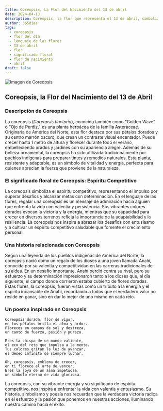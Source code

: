 ```yaml
---
title: Coreopsis, La Flor del Nacimiento del 13 de abril
date: 2024-04-13
description: Coreopsis, la flor que representa el 13 de abril, simboliza Espíritu competitivo. Descubre su fascinante historia, significado en el lenguaje de las flores y una poesía que celebra su belleza.
author: 365días
tags:
  - coreopsis
  - flor del día
  - lenguaje de las flores
  - 13 de abril
  - flor
  - significado floral
  - flor de nacimiento
  - abril
draft: false
---
```



![Imagen de Coreopsis](https://cdn.pixabay.com/photo/2022/06/02/06/43/flowers-7237132_1280.jpg#center)


## Coreopsis, la Flor del Nacimiento del 13 de Abril

### Descripción de Coreopsis

La coreopsis (_Coreopsis tinctoria_), conocida también como "Golden Wave" o "Ojo de Perdiz," es una planta herbácea de la familia Asteraceae. Originaria de América del Norte, esta flor destaca por sus pétalos dorados y su centro marrón oscuro, que crean un contraste visual encantador. Puede crecer hasta 1 metro de altura y florecer durante todo el verano, embelleciendo prados y jardines con su apariencia alegre. Además de su belleza ornamental, la coreopsis ha sido utilizada tradicionalmente por pueblos indígenas para preparar tintes y remedios naturales. Esta planta, resistente y adaptable, es un símbolo de vitalidad y energía, perfecta para quienes aprecian la fuerza que proviene de la naturaleza.

### El significado floral de Coreopsis: Espíritu Competitivo

La coreopsis simboliza el espíritu competitivo, representando el impulso por superar desafíos y alcanzar metas con determinación. En el lenguaje de las flores, regalar una coreopsis es un mensaje de admiración hacia alguien que enfrenta la vida con valentía y persistencia. Sus vibrantes colores dorados evocan la victoria y la energía, mientras que su capacidad para crecer en diversos terrenos refleja la importancia de la adaptabilidad y la resiliencia. La coreopsis nos inspira a abrazar los desafíos con entusiasmo y a cultivar un espíritu competitivo saludable que fomente el crecimiento personal.

### Una historia relacionada con Coreopsis

Según una leyenda de los pueblos indígenas de América del Norte, la coreopsis nació como un regalo de los dioses a una joven llamada Anahí, conocida por su valentía y competitividad en las carreras tradicionales de su aldea. En un desafío importante, Anahí perdió contra su rival, pero su esfuerzo y su determinación impresionaron tanto a los dioses que, al día siguiente, el campo donde corrieron estaba cubierto de flores doradas. Estas flores, la coreopsis, fueron vistas como un tributo a la energía y el espíritu incansable de Anahí, recordando a todos que el verdadero valor no reside en ganar, sino en dar lo mejor de uno mismo en cada reto.

### Un poema inspirado en Coreopsis

```
Coreopsis dorada, flor de vigor,  
en tus pétalos brilla el alma y ardor.  
Floreces en campos de sol y destreza,  
un canto de fuerza, pasión y pureza.  

Eres la chispa de un mundo valiente,  
el eco del reto que impulsa a la mente.  
Tus colores gritan la luz de avanzar,  
el deseo infinito de siempre luchar.  

Oh, coreopsis, emblema de crecer,  
en ti florece el arte de vencer.  
Eres la joya de un alma impetuosa,  
un símbolo eterno de vida gloriosa.  
```

La coreopsis, con su vibrante energía y su significado de espíritu competitivo, nos inspira a enfrentar la vida con valentía y entusiasmo. Su historia, simbolismo y poesía nos recuerdan que la verdadera victoria radica en el esfuerzo y la pasión que ponemos en nuestras acciones, iluminando nuestro camino hacia el éxito.